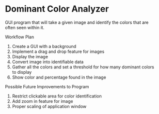 # Dominant Color Analyzer
 GUI program that will take a given image and identify the colors that are often seen within it.

Workflow Plan
1. Create a GUI with a background
2. Implement a drag and drop feature for images
3. Display the image
4. Convert image into identifiable data
5. Gather all the colors and set a threshold for how many dominant colors to display
6. Show color and percentage found in the image

Possible Future Improvements to Program
1. Restrict clickable area for color identification
2. Add zoom in feature for image
3. Proper scaling of application window